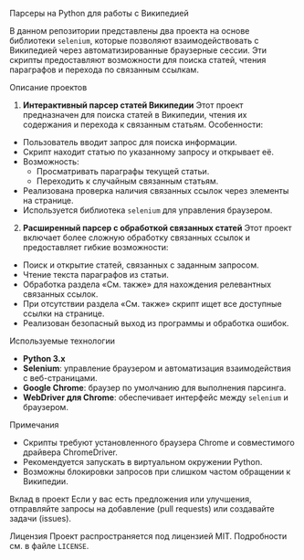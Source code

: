 
 Парсеры на Python для работы с Википедией

В данном репозитории представлены два проекта на основе библиотеки `selenium`, которые позволяют взаимодействовать с Википедией через автоматизированные браузерные сессии. Эти скрипты предоставляют возможности для поиска статей, чтения параграфов и перехода по связанным ссылкам.

 Описание проектов

1. **Интерактивный парсер статей Википедии**
Этот проект предназначен для поиска статей в Википедии, чтения их содержания и перехода к связанным статьям. Особенности:
- Пользователь вводит запрос для поиска информации.
- Скрипт находит статью по указанному запросу и открывает её.
- Возможность:
  - Просматривать параграфы текущей статьи.
  - Переходить к случайным связанным статьям.
- Реализована проверка наличия связанных ссылок через элементы на странице.
- Используется библиотека `selenium` для управления браузером.

 2. **Расширенный парсер с обработкой связанных статей**
Этот проект включает более сложную обработку связанных ссылок и предоставляет гибкие возможности:
- Поиск и открытие статей, связанных с заданным запросом.
- Чтение текста параграфов из статьи.
- Обработка раздела «См. также» для нахождения релевантных связанных ссылок.
- При отсутствии раздела «См. также» скрипт ищет все доступные ссылки на странице.
- Реализован безопасный выход из программы и обработка ошибок.

 Используемые технологии
- **Python 3.x**
- **Selenium**: управление браузером и автоматизация взаимодействия с веб-страницами.
- **Google Chrome**: браузер по умолчанию для выполнения парсинга.
- **WebDriver для Chrome**: обеспечивает интерфейс между `selenium` и браузером.


Примечания
- Скрипты требуют установленного браузера Chrome и совместимого драйвера ChromeDriver.
- Рекомендуется запускать в виртуальном окружении Python.
- Возможны блокировки запросов при слишком частом обращении к Википедии.

 Вклад в проект
Если у вас есть предложения или улучшения, отправляйте запросы на добавление (pull requests) или создавайте задачи (issues).

 Лицензия
Проект распространяется под лицензией MIT. Подробности см. в файле `LICENSE`.



 
